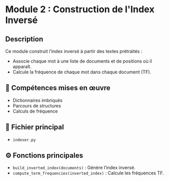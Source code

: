 # Module 2 : Construction de l'Index Inversé

##  Description
Ce module construit l’index inversé à partir des textes prétraités :
- Associe chaque mot à une liste de documents et de positions où il apparaît.
- Calcule la fréquence de chaque mot dans chaque document (TF).

## 🧠 Compétences mises en œuvre
- Dictionnaires imbriqués
- Parcours de structures
- Calculs de fréquence

## 📂 Fichier principal
- `indexer.py`

## ⚙️ Fonctions principales
- `build_inverted_index(documents)` : Génère l’index inversé.
- `compute_term_frequencies(inverted_index)` : Calcule les fréquences TF.
